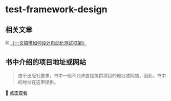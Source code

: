 # test-framework-design

## 相关文章

🗎 [《一文搞懂如何设计自动化测试框架》](./article/test_framework.md)

## 书中介绍的项目地址或网站

> 由于出版社要求，书中一般不允许直接提供项目的地址或网站，因此，书中的地址在这里提供。

🔗 [点击查看](./project-address.md)
